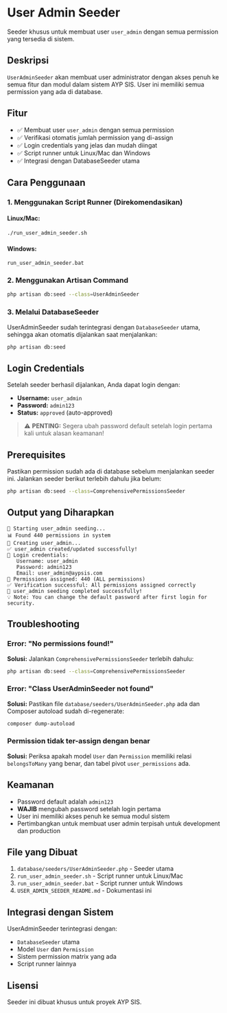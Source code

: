 # User Admin Seeder

Seeder khusus untuk membuat user `user_admin` dengan semua permission yang tersedia di sistem.

## Deskripsi

`UserAdminSeeder` akan membuat user administrator dengan akses penuh ke semua fitur dan modul dalam sistem AYP SIS. User ini memiliki semua permission yang ada di database.

## Fitur

- ✅ Membuat user `user_admin` dengan semua permission
- ✅ Verifikasi otomatis jumlah permission yang di-assign
- ✅ Login credentials yang jelas dan mudah diingat
- ✅ Script runner untuk Linux/Mac dan Windows
- ✅ Integrasi dengan DatabaseSeeder utama

## Cara Penggunaan

### 1. Menggunakan Script Runner (Direkomendasikan)

#### Linux/Mac:
```bash
./run_user_admin_seeder.sh
```

#### Windows:
```batch
run_user_admin_seeder.bat
```

### 2. Menggunakan Artisan Command

```bash
php artisan db:seed --class=UserAdminSeeder
```

### 3. Melalui DatabaseSeeder

UserAdminSeeder sudah terintegrasi dengan `DatabaseSeeder` utama, sehingga akan otomatis dijalankan saat menjalankan:

```bash
php artisan db:seed
```

## Login Credentials

Setelah seeder berhasil dijalankan, Anda dapat login dengan:

- **Username:** `user_admin`
- **Password:** `admin123`
- **Status:** `approved` (auto-approved)

> ⚠️ **PENTING:** Segera ubah password default setelah login pertama kali untuk alasan keamanan!

## Prerequisites

Pastikan permission sudah ada di database sebelum menjalankan seeder ini. Jalankan seeder berikut terlebih dahulu jika belum:

```bash
php artisan db:seed --class=ComprehensivePermissionsSeeder
```

## Output yang Diharapkan

```
🚀 Starting user_admin seeding...
📊 Found 440 permissions in system
👤 Creating user_admin...
✅ user_admin created/updated successfully!
🔑 Login credentials:
   Username: user_admin
   Password: admin123
   Email: user_admin@aypsis.com
🔐 Permissions assigned: 440 (ALL permissions)
✅ Verification successful: All permissions assigned correctly
🎉 user_admin seeding completed successfully!
💡 Note: You can change the default password after first login for security.
```

## Troubleshooting

### Error: "No permissions found!"
**Solusi:** Jalankan `ComprehensivePermissionsSeeder` terlebih dahulu:
```bash
php artisan db:seed --class=ComprehensivePermissionsSeeder
```

### Error: "Class UserAdminSeeder not found"
**Solusi:** Pastikan file `database/seeders/UserAdminSeeder.php` ada dan Composer autoload sudah di-regenerate:
```bash
composer dump-autoload
```

### Permission tidak ter-assign dengan benar
**Solusi:** Periksa apakah model `User` dan `Permission` memiliki relasi `belongsToMany` yang benar, dan tabel pivot `user_permissions` ada.

## Keamanan

- Password default adalah `admin123`
- **WAJIB** mengubah password setelah login pertama
- User ini memiliki akses penuh ke semua modul sistem
- Pertimbangkan untuk membuat user admin terpisah untuk development dan production

## File yang Dibuat

1. `database/seeders/UserAdminSeeder.php` - Seeder utama
2. `run_user_admin_seeder.sh` - Script runner untuk Linux/Mac
3. `run_user_admin_seeder.bat` - Script runner untuk Windows
4. `USER_ADMIN_SEEDER_README.md` - Dokumentasi ini

## Integrasi dengan Sistem

UserAdminSeeder terintegrasi dengan:
- `DatabaseSeeder` utama
- Model `User` dan `Permission`
- Sistem permission matrix yang ada
- Script runner lainnya

## Lisensi

Seeder ini dibuat khusus untuk proyek AYP SIS.
